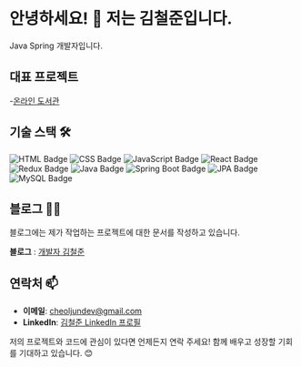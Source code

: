 # 안녕하세요! 👋 저는 김철준입니다.

Java Spring 개발자입니다.

## 대표 프로젝트

-[온라인 도서관](https://devcj.kr/web-library/)

## 기술 스택 🛠️
![HTML Badge](https://img.shields.io/badge/html-%23E34F26.svg?&style=for-the-badge&logo=html5&logoColor=white) ![CSS Badge](https://img.shields.io/badge/css-%231572B6.svg?&style=for-the-badge&logo=css3&logoColor=white) ![JavaScript Badge](https://img.shields.io/badge/javascript-%23F7DF1E.svg?&style=for-the-badge&logo=javascript&logoColor=black) ![React Badge](https://img.shields.io/badge/react-%2361DAFB.svg?&style=for-the-badge&logo=react&logoColor=black) ![Redux Badge](https://img.shields.io/badge/redux-%23764ABC.svg?&style=for-the-badge&logo=redux&logoColor=white) ![Java Badge](https://img.shields.io/badge/java-%23007396.svg?&style=for-the-badge&logo=java&logoColor=white) ![Spring Boot Badge](https://img.shields.io/badge/springboot-%236DB33F.svg?&style=for-the-badge&logo=springboot&logoColor=white) ![JPA Badge](https://img.shields.io/badge/jpa-%23556677.svg?&style=for-the-badge&logo=hibernate&logoColor=white) ![MySQL Badge](https://img.shields.io/badge/mysql-%234479A1.svg?&style=for-the-badge&logo=mysql&logoColor=white)

## 블로그 👨‍💻

블로그에는 제가 작업하는 프로젝트에 대한 문서를 작성하고 있습니다.

**블로그** : [개발자 김철준](https://devcj.kr)

## 연락처 📫
- **이메일**: cheoljundev@gmail.com
- **LinkedIn**: [김철준 LinkedIn 프로필](https://www.linkedin.com/in/%EC%B2%A0%EC%A4%80-%EA%B9%80-4aa017240/)

저의 프로젝트와 코드에 관심이 있다면 언제든지 연락 주세요! 함께 배우고 성장할 기회를 기대하고 있습니다. 😊
